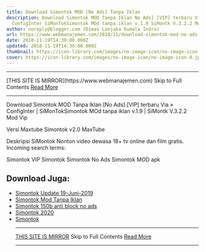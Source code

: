 ```yaml
---
title: Download Simontok MOD [No Ads] Tanpa Iklan
description: Download Simontok MOD Tanpa Iklan No Ads] [VIP] terbaru Via
  ConfigInter SiMonTokSimontok MOd tanpa iklan v.1.9 SiMontk V.3.2.2 Mod
author: noreply@blogger.com (Dimas Lanjaka Kumala Indra)
url: https://www.webmanajemen.com/2018/11/download-simontok-mod-no-ads-tanpa-iklan.html
date: 2018-11-19T14:39:00.000Z
updated: 2018-11-19T14:39:00.000Z
thumbnail: https://icon-library.com/images/no-image-icon/no-image-icon-0.jpg
cover: https://icon-library.com/images/no-image-icon/no-image-icon-0.jpg
---
```


<hr/> [THIS SITE IS MIRROR](https://www.webmanajemen.com) Skip to Full Contents <a href="https://www.webmanajemen.com/2018/11/download-simontok-mod-no-ads-tanpa-iklan.html" rel="follow" class="button" id="read-more">Read More</a> <hr/> Download Simontok MOD Tanpa Iklan [No Ads] [VIP] terbaru Via » ConfigInter | SiMonTokSimontok MOd tanpa iklan v.1.9 | SiMontk V.3.2.2 Mod Vip

Versi Maxtube
Simontok v2.0 MaxTube

Deskripsi SiMontok
Nonton video dewasa 18+ tv online dan film gratis. 
Incoming search terms:

Simontok
VIP Simontok
Simontok No Ads
Simontok MOD apk


## Download Juga:
- [Simontok Update 19-Juni-2019](/2019/06/simontok-update-terbaru-19-juni-2019.md)
- [Simontok Mod Tanpa Iklan](/2018/11/download-simontok-mod-no-ads-tanpa-iklan.md)
- [Simontok 150b anti block no ads](/2019/07/si-montok-150b-anti-block-no-ads.md)
- [Simontok 2020](https://sfile.mobi/1wLSds1DBW3)
- [Simontok](https://sfile.mobi/7vXO7p3V6MG) <hr/> [THIS SITE IS MIRROR](https://www.webmanajemen.com) Skip to Full Contents <a href="https://www.webmanajemen.com/2018/11/download-simontok-mod-no-ads-tanpa-iklan.html" rel="follow" class="button" id="read-more">Read More</a> <hr/>